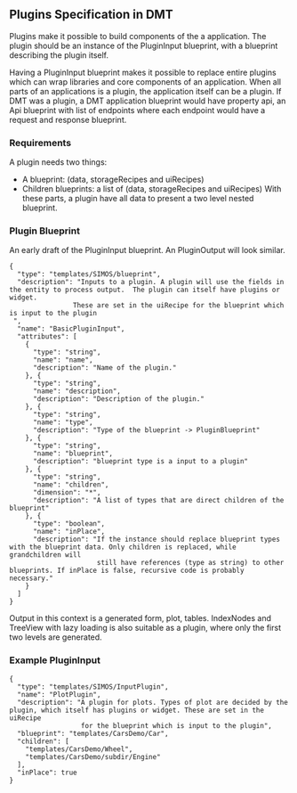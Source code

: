 ## Plugins Specification in DMT
Plugins make it possible to build components of the a application. The plugin should be an instance of the PluginInput blueprint, 
with a blueprint describing the plugin itself. 

Having a PluginInput blueprint makes it possible to replace entire plugins which can wrap libraries and core components of an application. 
When all parts of an applications is a plugin, the application itself can be a plugin. If DMT was a plugin, a DMT application blueprint 
would have property api, an Api blueprint with list of endpoints where each endpoint would have a request and response blueprint. 

### Requirements
A plugin needs two things: 
- A blueprint: (data, storageRecipes and uiRecipes)
- Children blueprints: a list of (data, storageRecipes and uiRecipes)
With these parts, a plugin have all data to present a two level nested blueprint. 

### Plugin Blueprint
An early draft of the PluginInput blueprint. An PluginOutput will look similar.

```
{
  "type": "templates/SIMOS/blueprint",
  "description": "Inputs to a plugin. A plugin will use the fields in the entity to process output.  The plugin can itself have plugins or widget. 
                These are set in the uiRecipe for the blueprint which is input to the plugin
 ",
  "name": "BasicPluginInput",
  "attributes": [
    {
      "type": "string",
      "name": "name",
      "description": "Name of the plugin."
    }, {
      "type": "string",
      "name": "description",
      "description": "Description of the plugin."
    }, {
      "type": "string",
      "name": "type",
      "description": "Type of the blueprint -> PluginBlueprint"
    }, {
      "type": "string",
      "name": "blueprint",
      "description": "blueprint type is a input to a plugin"
    }, {
      "type": "string",
      "name": "children",
      "dimension": "*",
      "description": "A list of types that are direct children of the blueprint"
    }, {
      "type": "boolean",
      "name": "inPlace",
      "description": "If the instance should replace blueprint types with the blueprint data. Only children is replaced, while grandchildren will 
                      still have references (type as string) to other blueprints. If inPlace is false, recursive code is probably necessary."
    }
  ]
}
```
Output in this context is a generated form, plot, tables. IndexNodes and TreeView with lazy loading is also suitable as a plugin, 
where only the first two levels are generated. 

### Example PluginInput
```
{
  "type": "templates/SIMOS/InputPlugin",
  "name": "PlotPlugin",
  "description": "A plugin for plots. Types of plot are decided by the plugin, which itself has plugins or widget. These are set in the uiRecipe 
                  for the blueprint which is input to the plugin",
  "blueprint": "templates/CarsDemo/Car",
  "children": [
    "templates/CarsDemo/Wheel",
    "templates/CarsDemo/subdir/Engine"
  ],
  "inPlace": true
}
```